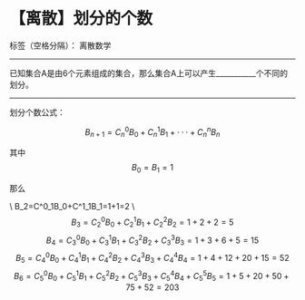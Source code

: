 # 【离散】划分的个数

标签（空格分隔）： 离散数学

---

<script type="text/javascript" src="http://cdn.mathjax.org/mathjax/latest/MathJax.js?config=default"></script>

已知集合A是由6个元素组成的集合，那么集合A上可以产生___________个不同的划分。

---

划分个数公式：

$$ B_{n+1}=C^0_nB_0+C^1_nB_1+···+C^n_nB_n  $$

其中$$ B_0=B_1=1 $$

那么

\\ B_2=C^0_1B_0+C^1_1B_1=1+1=2 \\
$$ B_3=C^0_2B_0+C^1_2B_1+C^2_2B_2=1+2+2=5 $$
$$ B_4=C^0_3B_0+C^1_3B_1+C^2_3B_2+C^3_3B_3=1+3+6+5=15 $$
$$ B_5=C^0_4B_0+C^1_4B_1+C^2_4B_2+C^3_4B_3+C^4_4B_4=1+4+12+20+15=52 $$
$$ B_6=C^0_5B_0+C^1_5B_1+C^2_5B_2+C^3_5B_3+C^4_5B_4+C^5_5B_5=1+5+20+50+75+52=203 $$




